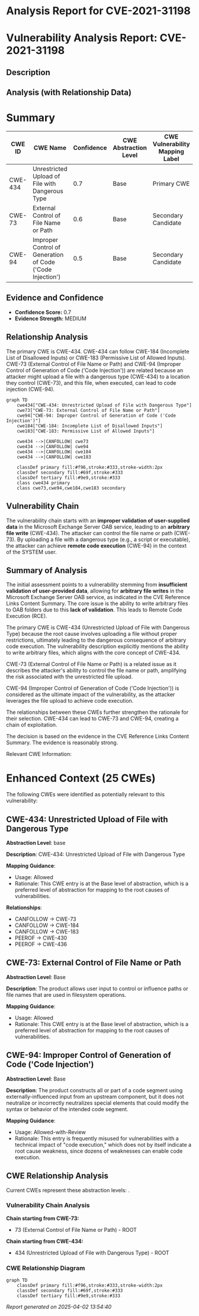 # Analysis Report for CVE-2021-31198

# Vulnerability Analysis Report: CVE-2021-31198

## Description



## Analysis (with Relationship Data)

# Summary
| CWE ID | CWE Name | Confidence | CWE Abstraction Level | CWE Vulnerability Mapping Label | CWE-Vulnerability Mapping Notes |
|---|---|---|---|---|---|
| CWE-434 | Unrestricted Upload of File with Dangerous Type | 0.7 | Base | Primary CWE | Allowed |
| CWE-73 | External Control of File Name or Path | 0.6 | Base | Secondary Candidate | Allowed |
| CWE-94 | Improper Control of Generation of Code ('Code Injection') | 0.5 | Base | Secondary Candidate | Allowed-with-Review |

## Evidence and Confidence

*   **Confidence Score:** 0.7
*   **Evidence Strength:** MEDIUM

## Relationship Analysis
The primary CWE is CWE-434. CWE-434 can follow CWE-184 (Incomplete List of Disallowed Inputs) or CWE-183 (Permissive List of Allowed Inputs). CWE-73 (External Control of File Name or Path) and CWE-94 (Improper Control of Generation of Code ('Code Injection')) are related because an attacker might upload a file with a dangerous type (CWE-434) to a location they control (CWE-73), and this file, when executed, can lead to code injection (CWE-94).

```mermaid
graph TD
    cwe434["CWE-434: Unrestricted Upload of File with Dangerous Type"]
    cwe73["CWE-73: External Control of File Name or Path"]
    cwe94["CWE-94: Improper Control of Generation of Code ('Code Injection')"]
    cwe184["CWE-184: Incomplete List of Disallowed Inputs"]
    cwe183["CWE-183: Permissive List of Allowed Inputs"]

    cwe434 -->|CANFOLLOW| cwe73
    cwe434 -->|CANFOLLOW| cwe94
    cwe434 -->|CANFOLLOW| cwe184
    cwe434 -->|CANFOLLOW| cwe183

    classDef primary fill:#f96,stroke:#333,stroke-width:2px
    classDef secondary fill:#69f,stroke:#333
    classDef tertiary fill:#9e9,stroke:#333
    class cwe434 primary
    class cwe73,cwe94,cwe184,cwe183 secondary
```

## Vulnerability Chain
The vulnerability chain starts with an **improper validation of user-supplied data** in the Microsoft Exchange Server OAB service, leading to an **arbitrary file write** (CWE-434). The attacker can control the file name or path (CWE-73). By uploading a file with a dangerous type (e.g., a script or executable), the attacker can achieve **remote code execution** (CWE-94) in the context of the SYSTEM user.

## Summary of Analysis
The initial assessment points to a vulnerability stemming from **insufficient validation of user-provided data**, allowing for **arbitrary file writes** in the Microsoft Exchange Server OAB service, as indicated in the CVE Reference Links Content Summary. The core issue is the ability to write arbitrary files to OAB folders due to this **lack of validation**. This leads to Remote Code Execution (RCE).

The primary CWE is CWE-434 (Unrestricted Upload of File with Dangerous Type) because the root cause involves uploading a file without proper restrictions, ultimately leading to the dangerous consequence of arbitrary code execution. The vulnerability description explicitly mentions the ability to write arbitrary files, which aligns with the core concept of CWE-434.

CWE-73 (External Control of File Name or Path) is a related issue as it describes the attacker's ability to control the file name or path, amplifying the risk associated with the unrestricted file upload.

CWE-94 (Improper Control of Generation of Code ('Code Injection')) is considered as the ultimate impact of the vulnerability, as the attacker leverages the file upload to achieve code execution.

The relationships between these CWEs further strengthen the rationale for their selection. CWE-434 can lead to CWE-73 and CWE-94, creating a chain of exploitation.

The decision is based on the evidence in the CVE Reference Links Content Summary. The evidence is reasonably strong.

Relevant CWE Information:

# Enhanced Context (25 CWEs)
The following CWEs were identified as potentially relevant to this vulnerability:

## CWE-434: Unrestricted Upload of File with Dangerous Type
**Abstraction Level**: base

**Description**:
CWE-434: Unrestricted Upload of File with Dangerous Type

**Mapping Guidance**:
- Usage: Allowed
- Rationale: This CWE entry is at the Base level of abstraction, which is a preferred level of abstraction for mapping to the root causes of vulnerabilities.

**Relationships**:
- CANFOLLOW -> CWE-73
- CANFOLLOW -> CWE-184
- CANFOLLOW -> CWE-183
- PEEROF -> CWE-430
- PEEROF -> CWE-436

## CWE-73: External Control of File Name or Path
**Abstraction Level**: Base

**Description**:
The product allows user input to control or influence paths or file names that are used in filesystem operations.

**Mapping Guidance**:
- Usage: Allowed
- Rationale: This CWE entry is at the Base level of abstraction, which is a preferred level of abstraction for mapping to the root causes of vulnerabilities.

## CWE-94: Improper Control of Generation of Code ('Code Injection')
**Abstraction Level**: Base

**Description**:
The product constructs all or part of a code segment using externally-influenced input from an upstream component, but it does not neutralize or incorrectly neutralizes special elements that could modify the syntax or behavior of the intended code segment.

**Mapping Guidance**:
- Usage: Allowed-with-Review
- Rationale: This entry is frequently misused for vulnerabilities with a technical impact of "code execution," which does not by itself indicate a root cause weakness, since dozens of weaknesses can enable code execution.


## CWE Relationship Analysis

Current CWEs represent these abstraction levels: .


### Vulnerability Chain Analysis

**Chain starting from CWE-73:**
- 73 (External Control of File Name or Path) - ROOT


**Chain starting from CWE-434:**
- 434 (Unrestricted Upload of File with Dangerous Type) - ROOT



### CWE Relationship Diagram

```mermaid
graph TD
    classDef primary fill:#f96,stroke:#333,stroke-width:2px
    classDef secondary fill:#69f,stroke:#333
    classDef tertiary fill:#9e9,stroke:#333
```



*Report generated on 2025-04-02 13:54:40*
